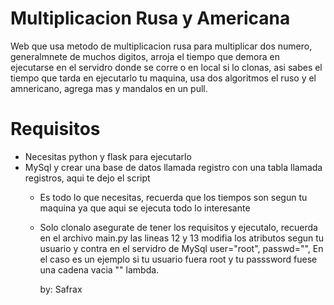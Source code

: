 # Multiplicacion Rusa y Americana
Web que usa metodo de multiplicacion rusa para multiplicar dos numero, generalmnete de muchos digitos, arroja el tiempo que demora en 
ejecutarse en el servidro donde se corre o en local si lo clonas, asi sabes el tiempo que tarda en ejecutarlo tu maquina, usa dos algoritmos el ruso y el amnericano, agrega mas y mandalos en un pull.

# Requisitos

- Necesitas python y flask para ejecutarlo
- MySql y crear una base de datos llamada registro con una tabla llamada registros, aqui te dejo el script
  <script>
  CREATE DATABASE registro;
  USE registro;

  CREATE TABLE registros (
    id INTEGER PRIMARY KEY AUTO_INCREMENT, <br>
    num1 LONGTEXT,  
    lon1 varchar(10),  
    num2 LONGTEXT,  
    lon2 varchar(10),  
    resultA LONGTEXT,  
    lonResultA varchar(10),  
    resultR LONGTEXT,  
    lonResultR varchar(10),  
    timeA FLOAT,  
    timeR FLOAT  
);  
  </script>
- Es todo lo que necesitas, recuerda que los tiempos son segun tu maquina ya que aqui se ejecuta todo lo interesante
- Solo clonalo asegurate de tener los requisitos y ejecutalo, recuerda en el archivo main.py
  las lineas 12 y 13 modifia los atributos segun tu usuario y contra en el servidro de MySql
    user="root",
    passwd="",
  En el caso es un ejemplo si tu usuario fuera root y tu passsword fuese una cadena vacia "" lambda.

  by: Safrax

